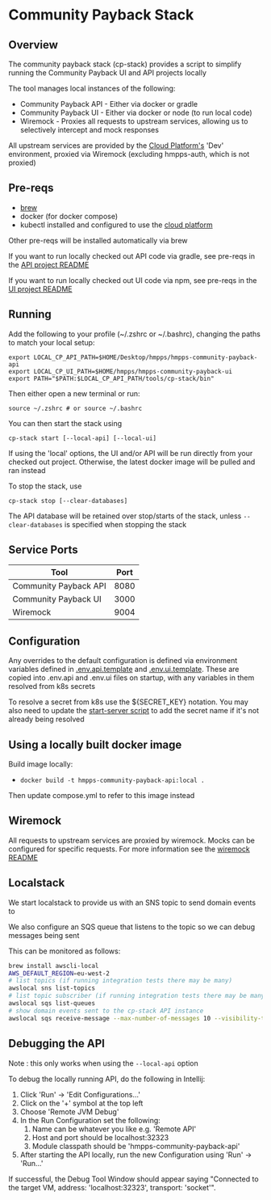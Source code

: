 # Community Payback Stack

## Overview

The community payback stack (cp-stack) provides a script to simplify running the Community Payback UI and API projects locally

The tool manages local instances of the following:

* Community Payback API - Either via docker or gradle
* Community Payback UI - Either via docker or node (to run local code)
* Wiremock - Proxies all requests to upstream services, allowing us to selectively intercept and mock responses

All upstream services are provided by the [Cloud Platform's](https://user-guide.cloud-platform.service.justice.gov.uk/) 'Dev' environment, proxied via Wiremock (excluding hmpps-auth, which is not proxied)

## Pre-reqs

* [brew](https://brew.sh/)
* docker (for docker compose)
* kubectl installed and configured to use the [cloud platform](https://user-guide.cloud-platform.service.justice.gov.uk/documentation/getting-started/kubectl-config.html#connecting-to-the-cloud-platform-39-s-kubernetes-cluster)

Other pre-reqs will be installed automatically via brew

If you want to run locally checked out API code via gradle, see pre-reqs in the [API project README](../../README.md)

If you want to run locally checked out UI code via npm, see pre-reqs in the [UI project README](https://github.com/ministryofjustice/hmpps-community-payback-ui/blob/main/README.md)

## Running

Add the following to your profile (~/.zshrc or ~/.bashrc), changing the paths to match your local setup:

```shell
export LOCAL_CP_API_PATH=$HOME/Desktop/hmpps/hmpps-community-payback-api
export LOCAL_CP_UI_PATH=$HOME/hmpps/hmpps-community-payback-ui
export PATH="$PATH:$LOCAL_CP_API_PATH/tools/cp-stack/bin"
```

Then either open a new terminal or run:

```shell
source ~/.zshrc # or source ~/.bashrc
```

You can then start the stack using

``cp-stack start [--local-api] [--local-ui]``

If using the 'local' options, the UI and/or API will be run directly from your checked out project. Otherwise, the latest docker image will be pulled and ran instead

To stop the stack, use

``cp-stack stop [--clear-databases]``

The API database will be retained over stop/starts of the stack, unless `--clear-databases` is specified when stopping the stack

## Service Ports

| Tool                  | Port |
|-----------------------|------|
| Community Payback API | 8080 |
| Community Payback UI  | 3000 |
| Wiremock              | 9004 |

## Configuration

Any overrides to the default configuration is defined via environment variables defined in [.env.api.template](.env.api.template) and [.env.ui.template](.env.ui.template). These are copied into .env.api and .env.ui files on startup, with any variables in them resolved from k8s secrets

To resolve a secret from k8s use the ${SECRET_KEY} notation. You may also need to update the [start-server script](bin/start-server) to add the secret name if it's not already being resolved

## Using a locally built docker image

Build image locally:

- `docker build -t hmpps-community-payback-api:local .`

Then update compose.yml to refer to this image instead

## Wiremock

All requests to upstream services are proxied by wiremock. Mocks can be configured for specific requests. For more information see the [wiremock README](./wiremock/README.md)

## Localstack

We start localstack to provide us with an SNS topic to send domain events to

We also configure an SQS queue that listens to the topic so we can debug messages being sent

This can be monitored as follows:

```bash
brew install awscli-local
AWS_DEFAULT_REGION=eu-west-2
# list topics (if running integration tests there may be many)
awslocal sns list-topics
# list topic subscriber (if running integration tests there may be many)
awslocal sqs list-queues 
# show domain events sent to the cp-stack API instance
awslocal sqs receive-message --max-number-of-messages 10 --visibility-timeout 0 --queue-url http://sqs.eu-west-2.localhost.localstack.cloud:4566/000000000000/cp_stack_domain_event_subscriber
```

## Debugging the API

Note : this only works when using the `--local-api` option

To debug the locally running API, do the following in Intellij:

1. Click 'Run' -> 'Edit Configurations...'
2. Click on the '+' symbol at the top left
3. Choose 'Remote JVM Debug'
4. In the Run Configuration set the following:
    1. Name can be whatever you like e.g. 'Remote API'
    2. Host and port should be localhost:32323
    3. Module classpath should be 'hmpps-community-payback-api'
5. After starting the API locally, run the new Configuration using 'Run' -> 'Run...'

If successful, the Debug Tool Window should appear saying "Connected to the target VM, address: 'localhost:32323', transport: 'socket'".

